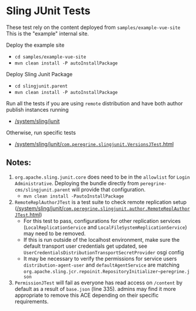 # Sling JUnit Tests
   
These test rely on the content deployed from `samples/example-vue-site`
This is the "example" internal site. 

Deploy the example site
* `cd samples/example-vue-site`
* `mvn clean install -P autoInstallPackage`

Deploy Sling Junit Package
* `cd slingjunit.parent`
* `mvn clean install -P autoInstallPackage`

Run all the tests if you are using `remote` distribution and have both author publish instances running
* [/system/sling/junit](http://localhost:8080/system/sling/junit/)

Otherwise, run specific tests
* [/system/sling/junit/`com.peregrine.slingjunit.VersionsJTest`.html](http://localhost:8080/system/sling/junit/com.peregrine.slingjunit.VersionsJTest.html)

## Notes:
1. `org.apache.sling.junit.core` does need to be in the `allowlist` for `Login Administrative`.
Deploying the bundle directly from `peregrine-cms/slingjunit.parent` will provide that configuration.  
   *  `mvn clean install -PautoInstallPackage`
2. `RemoteReplAuthorJTest` is a test suite to check remote replication setup
([/system/sling/junit/`com.peregrine.slingjunit.author.RemoteReplAuthorJTest`.html](http://localhost:8080/system/sling/junit/com.peregrine.slingjunit.author.RemoteReplAuthorJTest.html))
   * For this test to pass, configurations for other replication services (`LocalReplicationService` and
   `LocalFileSystemReplicationService`) may need to be removed. 
   * If this is run outside of the localhost environment, make sure the default transport user credentials get updated,
   see `UserCredentialsDistributionTransportSecretProvider` osgi config
   * It may be necessary to verify the permissions for service users `distribution-agent-user` and `defaultAgentService`
   are matching `org.apache.sling.jcr.repoinit.RepositoryInitializer~peregrine.json`
3. `PermissionJTest` will fail as everyone has read access on `/content` by default as a result of `base.json` (line 335). 
admins may find it more appropriate to remove this ACE depending on their specific requirements. 